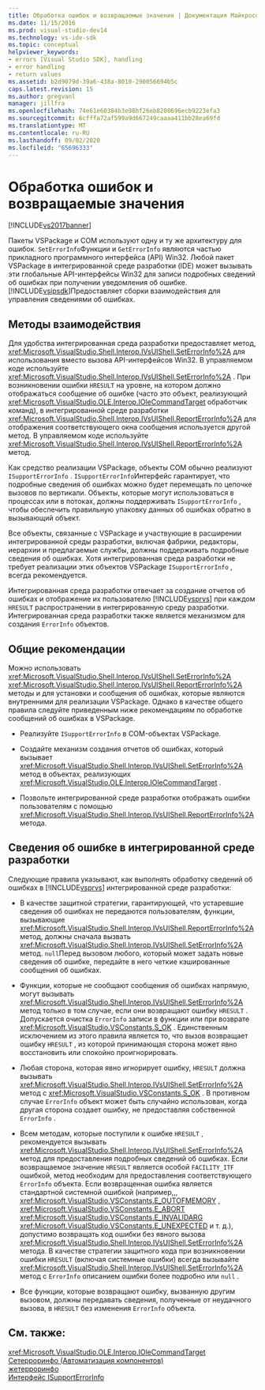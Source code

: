 ```yaml
---
title: Обработка ошибок и возвращаемые значения | Документация Майкрософт
ms.date: 11/15/2016
ms.prod: visual-studio-dev14
ms.technology: vs-ide-sdk
ms.topic: conceptual
helpviewer_keywords:
- errors [Visual Studio SDK], handling
- error handling
- return values
ms.assetid: b2d9079d-39a6-438a-8010-290056694b5c
caps.latest.revision: 15
ms.author: gregvanl
manager: jillfra
ms.openlocfilehash: 74e61e60384b3e98bf26eb8208696ecb9223efa3
ms.sourcegitcommit: 6cfffa72af599a9d667249caaaa411bb28ea69fd
ms.translationtype: MT
ms.contentlocale: ru-RU
ms.lasthandoff: 09/02/2020
ms.locfileid: "65696333"
---
```

# <a name="error-handling-and-return-values"></a>Обработка ошибок и возвращаемые значения
[!INCLUDE[vs2017banner](../includes/vs2017banner.md)]

Пакеты VSPackage и COM используют одну и ту же архитектуру для ошибок. `SetErrorInfo`Функции и `GetErrorInfo` являются частью прикладного программного интерфейса (API) Win32. Любой пакет VSPackage в интегрированной среде разработки (IDE) может вызывать эти глобальные API-интерфейсы Win32 для записи подробных сведений об ошибках при получении уведомления об ошибке. [!INCLUDE[vsipsdk](../includes/vsipsdk-md.md)]Предоставляет сборки взаимодействия для управления сведениями об ошибках.  
  
## <a name="interop-methods"></a>Методы взаимодействия  
 Для удобства интегрированная среда разработки предоставляет метод, <xref:Microsoft.VisualStudio.Shell.Interop.IVsUIShell.SetErrorInfo%2A> для использования вместо вызова API-интерфейсов Win32. В управляемом коде используйте <xref:Microsoft.VisualStudio.Shell.Interop.IVsUIShell.SetErrorInfo%2A> . При возникновении ошибки `HRESULT` на уровне, на котором должно отображаться сообщение об ошибке (часто это объект, реализующий <xref:Microsoft.VisualStudio.OLE.Interop.IOleCommandTarget> обработчик команд), в интегрированной среде разработки <xref:Microsoft.VisualStudio.Shell.Interop.IVsUIShell.ReportErrorInfo%2A> для отображения соответствующего окна сообщения используется другой метод. В управляемом коде используйте <xref:Microsoft.VisualStudio.Shell.Interop.IVsUIShell.ReportErrorInfo%2A> метод.  
  
 Как средство реализации VSPackage, объекты COM обычно реализуют `ISupportErrorInfo` . `ISupportErrorInfo`Интерфейс гарантирует, что подробные сведения об ошибках можно будет перемещать по цепочке вызовов по вертикали. Объекты, которые могут использоваться в процессах или в потоках, должны поддерживать `ISupportErrorInfo` , чтобы обеспечить правильную упаковку данных об ошибках обратно в вызывающий объект.  
  
 Все объекты, связанные с VSPackage и участвующие в расширении интегрированной среды разработки, включая фабрики, редакторы, иерархии и предлагаемые службы, должны поддерживать подробные сведения об ошибках. Хотя интегрированная среда разработки не требует реализации этих объектов VSPackage `ISupportErrorInfo` , всегда рекомендуется.  
  
 Интегрированная среда разработки отвечает за создание отчетов об ошибках и отображение их пользователю [!INCLUDE[vsprvs](../includes/vsprvs-md.md)] при каждом `HRESULT` распространении в интегрированную среду разработки. Интегрированная среда разработки также является механизмом для создания `ErrorInfo` объектов.  
  
## <a name="general-guidelines"></a>Общие рекомендации  
 Можно использовать <xref:Microsoft.VisualStudio.Shell.Interop.IVsUIShell.SetErrorInfo%2A> <xref:Microsoft.VisualStudio.Shell.Interop.IVsUIShell.ReportErrorInfo%2A> методы и для установки и сообщения об ошибках, которые являются внутренними для реализации VSPackage. Однако в качестве общего правила следуйте приведенным ниже рекомендациям по обработке сообщений об ошибках в VSPackage.  
  
- Реализуйте `ISupportErrorInfo` в COM-объектах VSPackage.  
  
- Создайте механизм создания отчетов об ошибках, который вызывает <xref:Microsoft.VisualStudio.Shell.Interop.IVsUIShell.SetErrorInfo%2A> метод в объектах, реализующих <xref:Microsoft.VisualStudio.OLE.Interop.IOleCommandTarget> .  
  
- Позвольте интегрированной среде разработки отображать ошибки пользователям с помощью <xref:Microsoft.VisualStudio.Shell.Interop.IVsUIShell.ReportErrorInfo%2A> метода.  
  
## <a name="error-information-in-the-ide"></a>Сведения об ошибке в интегрированной среде разработки  
 Следующие правила указывают, как выполнять обработку сведений об ошибках в [!INCLUDE[vsprvs](../includes/vsprvs-md.md)] интегрированной среде разработки:  
  
- В качестве защитной стратегии, гарантирующей, что устаревшие сведения об ошибках не передаются пользователям, функции, вызывающие <xref:Microsoft.VisualStudio.Shell.Interop.IVsUIShell.ReportErrorInfo%2A> метод, должны сначала вызвать <xref:Microsoft.VisualStudio.Shell.Interop.IVsUIShell.SetErrorInfo%2A> метод. `null`Перед вызовом любого, который может задать новые сведения об ошибке, передайте в него четкие кэшированные сообщения об ошибках.  
  
- Функции, которые не сообщают сообщения об ошибках напрямую, могут вызывать <xref:Microsoft.VisualStudio.Shell.Interop.IVsUIShell.SetErrorInfo%2A> метод только в том случае, если они возвращают ошибку `HRESULT` . Допускается очистка `ErrorInfo` записи в функции или при возврате <xref:Microsoft.VisualStudio.VSConstants.S_OK> . Единственным исключением из этого правила является то, что вызов возвращает ошибку `HRESULT` , из которой принимающая сторона может явно восстановить или спокойно проигнорировать.  
  
- Любая сторона, которая явно игнорирует ошибку, `HRESULT` должна вызывать <xref:Microsoft.VisualStudio.Shell.Interop.IVsUIShell.SetErrorInfo%2A> метод с <xref:Microsoft.VisualStudio.VSConstants.S_OK> . В противном случае `ErrorInfo` объект может быть случайно использован, когда другая сторона создает ошибку, не предоставляя собственной `ErrorInfo` .  
  
- Всем методам, которые поступили к ошибке `HRESULT` , рекомендуется вызывать <xref:Microsoft.VisualStudio.Shell.Interop.IVsUIShell.SetErrorInfo%2A> метод для предоставления подробных сведений об ошибках. Если возвращаемое значение `HRESULT` является особой `FACILITY_ITF` ошибкой, метод необходим для предоставления соответствующего `ErrorInfo` объекта. Если возвращенная ошибка является стандартной системной ошибкой (например,,, <xref:Microsoft.VisualStudio.VSConstants.E_OUTOFMEMORY> , <xref:Microsoft.VisualStudio.VSConstants.E_ABORT> <xref:Microsoft.VisualStudio.VSConstants.E_INVALIDARG> <xref:Microsoft.VisualStudio.VSConstants.E_UNEXPECTED> и т. д.), допустимо возвращать код ошибки без явного вызова <xref:Microsoft.VisualStudio.Shell.Interop.IVsUIShell.SetErrorInfo%2A> метода. В качестве стратегии защитного кода при возникновении ошибки `HRESULT` (включая системные ошибки) всегда вызывайте <xref:Microsoft.VisualStudio.Shell.Interop.IVsUIShell.SetErrorInfo%2A> метод с `ErrorInfo` описанием ошибки более подробно или `null` .  
  
- Все функции, которые возвращают ошибку, вызванную другим вызовом, должны передавать сведения, полученные от неудачного вызова, в `HRESULT` без изменения `ErrorInfo` объекта.  
  
## <a name="see-also"></a>См. также:  
 <xref:Microsoft.VisualStudio.OLE.Interop.IOleCommandTarget>   
 [Сетерроринфо (Автоматизация компонентов)](https://msdn.microsoft.com/8eaacfac-fc37-4eaa-870b-10b99d598d66)   
 [жетерроринфо](https://msdn.microsoft.com/03317526-8c4f-4173-bc10-110c8112676a)   
 [Интерфейс ISupportErrorInfo](https://msdn.microsoft.com/42d33066-36b4-4a5b-aa5d-46682e560f32)

